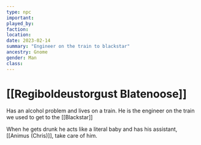 ```yaml
---
type: npc
important:
played_by:
faction: 
location: 
date: 2023-02-14
summary: "Engineer on the train to blackstar"
ancestry: Gnome 
gender: Man
class: 
---
```

# [[Regiboldeustorgust Blatenoose]]

Has an alcohol problem and lives on a train. He is the engineer on the train we used to get to the [[Blackstar]]

When he gets drunk he acts like a literal baby and has his assistant, [[Animus (Chris)]], take care of him.